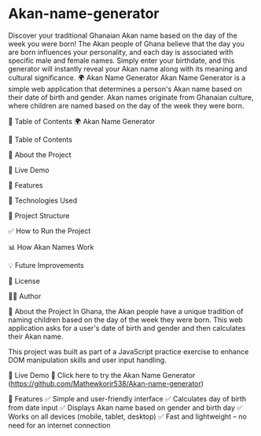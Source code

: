 # Akan-name-generator
 Discover your traditional Ghanaian Akan name based on the day of the week you were born! The Akan people of Ghana believe that the day you are born influences your personality, and each day is associated with specific male and female names. Simply enter your birthdate, and this generator will instantly reveal your Akan name along with its meaning and cultural significance.
🌍 Akan Name Generator
Akan Name Generator is a simple web application that determines a person's Akan name based on their date of birth and gender. Akan names originate from Ghanaian culture, where children are named based on the day of the week they were born.

📌 Table of Contents
🌍 Akan Name Generator

📌 Table of Contents

📖 About the Project

🎥 Live Demo

🚀 Features

🔧 Technologies Used

📁 Project Structure

✅ How to Run the Project

📊 How Akan Names Work

💡 Future Improvements

📄 License

👨‍💻 Author

📖 About the Project
In Ghana, the Akan people have a unique tradition of naming children based on the day of the week they were born. This web application asks for a user's date of birth and gender and then calculates their Akan name.

This project was built as part of a JavaScript practice exercise to enhance DOM manipulation skills and user input handling.

🎥 Live Demo
🔗 Click here to try the Akan Name Generator (https://github.com/Mathewkorir538/Akan-name-generator)

🚀 Features
✅ Simple and user-friendly interface
✅ Calculates day of birth from date input
✅ Displays Akan name based on gender and birth day
✅ Works on all devices (mobile, tablet, desktop)
✅ Fast and lightweight – no need for an internet connection